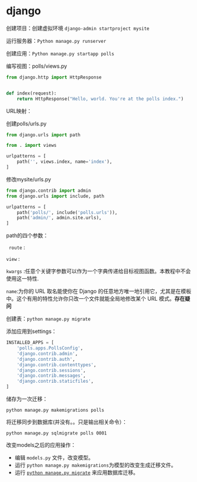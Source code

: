# django

创建项目：创建虚拟环境 ` django-admin startproject mysite `

运行服务器：` Python manage.py runserver `

创建应用：` Python manage.py startapp polls `

编写视图：polls/views.py

```python
from django.http import HttpResponse


def index(request):
    return HttpResponse("Hello, world. You're at the polls index.")
```

URL映射：

创建polls/urls.py

```python
from django.urls import path

from . import views

urlpatterns = [
    path('', views.index, name='index'),
]
```

修改mysite/urls.py

```python
from django.contrib import admin
from django.urls import include, path

urlpatterns = [
    path('polls/', include('polls.urls')),
    path('admin/', admin.site.urls),
]
```

path的四个参数：

` route` : 

`view` :

` kwargs ` :任意个关键字参数可以作为一个字典传递给目标视图函数。本教程中不会使用这一特性.

` name `:为你的 URL 取名能使你在 Django 的任意地方唯一地引用它，尤其是在模板中。这个有用的特性允许你只改一个文件就能全局地修改某个 URL 模式。**存在疑问**

创建表：`python manage.py migrate `

添加应用到settings：

```python
INSTALLED_APPS = [
    'polls.apps.PollsConfig',
    'django.contrib.admin',
    'django.contrib.auth',
    'django.contrib.contenttypes',
    'django.contrib.sessions',
    'django.contrib.messages',
    'django.contrib.staticfiles',
]
```

储存为一次迁移：

`python manage.py makemigrations polls `

将迁移同步到数据库(并没有。。只是输出相关命令）：

`python manage.py sqlmigrate polls 0001`

改变models之后的应用操作：

- 编辑 `models.py` 文件，改变模型。
- 运行 `python manage.py makemigrations`为模型的改变生成迁移文件。
- 运行 [`python manage.py migrate`](https://docs.djangoproject.com/zh-hans/2.2/ref/django-admin/#django-admin-migrate) 来应用数据库迁移。

